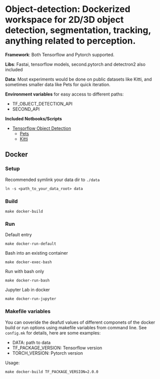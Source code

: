 # Object-detection: Dockerized workspace for 2D/3D object detection, segmentation, tracking, anything related to perception.


**Framework**: Both Tensorflow and Pytorch supported.  

**Libs**: Fastai, tensorflow models, second.pytorch and detectron2 also included  

**Data**: Most experiments would be done on public datasets like Kitti, and sometimes smaller data like Pets for quick iteration.  

**Environment variables** for easy access to different paths:
* TF_OBJECT_DETECTION_API
* SECOND_API

**Included Notbooks/Scripts**
* [Tensorflow Object Detection](workspace/tensorflow)
   * [Pets](workspace/tensorflow/Pets)
   * [Kitti](workspace/tensorflow/kitti)

## Docker

### Setup
Recommended symlink your data dir to `./data`
```
ln -s <path_to_your_data_root> data
```

### Build
```
make docker-build
```
### Run

Default entry
```
make docker-run-default
```

Bash into an existing container
```
make docker-exec-bash
```

Run with bash only
```
make docker-run-bash
```

Jupyter Lab in docker
```
make docker-run-jupyter
```
### Makefile variables
You can ooveride the deafutl values of different componets of the 
docker build or run options using makefile variables from command line.
See `config.mk` for details, here are some examples:
* DATA: path to data
* TF_PACKAGE_VERSION: Tensorflow version
* TORCH_VERSION: Pytorch version

Usage: 
```
make docker-build TF_PACKAGE_VERSION=2.0.0
```

